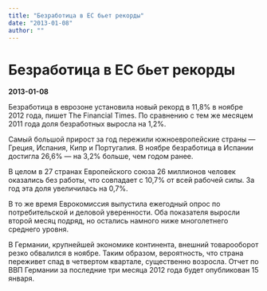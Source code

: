 ```yaml
---
title: "Безработица в ЕС бьет рекорды"
date: "2013-01-08"
author: ""
---
```


# Безработица в ЕС бьет рекорды

**2013-01-08** 

Безработица в еврозоне установила новый рекорд в 11,8% в ноябре 2012 года, пишет The Financial Times. По сравнению с тем же месяцем 2011 года доля безработных выросла на 1,2%.

Самый большой прирост за год пережили южноевропейские страны — Греция, Испания, Кипр и Португалия. В ноябре безработица в Испании достигла 26,6% — на 3,2% больше, чем годом ранее.

В целом в 27 странах Европейского союза 26 миллионов человек оказались без работы, что совпадает с 10,7% от всей рабочей силы. За год эта доля увеличилась на 0,7%.

В то же время Еврокомиссия выпустила ежегодный опрос по потребительской и деловой уверенности. Оба показателя выросли второй месяц подряд, но остались намного ниже многолетнего среднего уровня.

В Германии, крупнейшей экономике континента, внешний товарооборот резко обвалился в ноябре. Таким образом, вероятность, что страна переживет спад в четвертом квартале, существенно возросла. Отчет по ВВП Германии за последние три месяца 2012 года будет опубликован 15 января.